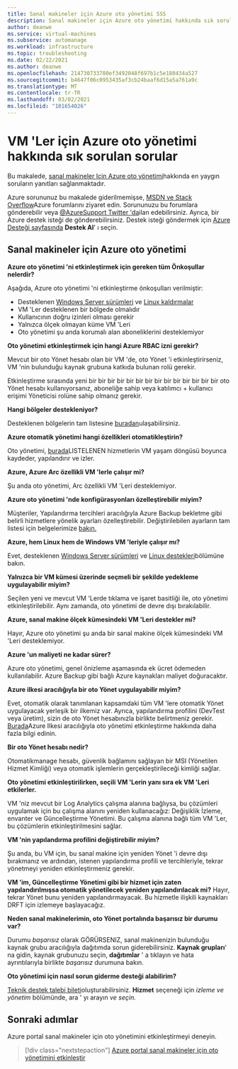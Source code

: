 ```yaml
---
title: Sanal makineler için Azure oto yönetimi SSS
description: Sanal makineler için Azure oto yönetimi hakkında sık sorulan soruların yanıtları.
author: deanwe
ms.service: virtual-machines
ms.subservice: automanage
ms.workload: infrastructure
ms.topic: troubleshooting
ms.date: 02/22/2021
ms.author: deanwe
ms.openlocfilehash: 214730733780ef3492048f697b1c5e180434a527
ms.sourcegitcommit: b4647f06c0953435af3cb24baaf6d15a5a761a9c
ms.translationtype: MT
ms.contentlocale: tr-TR
ms.lasthandoff: 03/02/2021
ms.locfileid: "101654026"
---
```

# <a name="frequently-asked-questions-for-azure-automanage-for-vms"></a>VM 'Ler için Azure oto yönetimi hakkında sık sorulan sorular

Bu makalede, [sanal makineler Için Azure oto yönetimi](automanage-virtual-machines.md)hakkında en yaygın soruların yanıtları sağlanmaktadır.

Azure sorununuz bu makalede giderilmemişse, [MSDN ve Stack Overflow](https://azure.microsoft.com/support/forums/)Azure forumlarını ziyaret edin. Sorununuzu bu forumlara gönderebilir veya [ @AzureSupport Twitter 'da](https://twitter.com/AzureSupport)ilan edebilirsiniz. Ayrıca, bir Azure destek isteği de gönderebilirsiniz. Destek isteği göndermek için [Azure Desteği sayfasında](https://azure.microsoft.com/support/options/) **Destek Al**' ı seçin.


## <a name="azure-automanage-for-virtual-machines"></a>Sanal makineler için Azure oto yönetimi

**Azure oto yönetimi 'ni etkinleştirmek için gereken tüm Önkoşullar nelerdir?**

Aşağıda, Azure oto yönetimi 'ni etkinleştirme önkoşulları verilmiştir:
- Desteklenen [Windows Server sürümleri](automanage-windows-server.md#supported-windows-server-versions) ve [Linux kaldırmalar](automanage-linux.md#supported-linux-distributions-and-versions)
- VM 'Ler desteklenen bir bölgede olmalıdır
- Kullanıcının doğru izinleri olması gerekir
- Yalnızca ölçek olmayan küme VM 'Leri
- Oto yönetimi şu anda korumalı alan aboneliklerini desteklemiyor

**Oto yönetimi etkinleştirmek için hangi Azure RBAC izni gerekir?**

Mevcut bir oto Yönet hesabı olan bir VM 'de, oto Yönet 'i etkinleştirirseniz, VM 'nin bulunduğu kaynak grubuna katkıda bulunan rolü gerekir.

Etkinleştirme sırasında yeni bir bir bir bir bir bir bir bir bir bir bir bir bir bir oto Yönet hesabı kullanıyorsanız, aboneliğe sahip veya katılımcı + kullanıcı erişimi Yöneticisi rolüne sahip olmanız gerekir.


**Hangi bölgeler destekleniyor?**

Desteklenen bölgelerin tam listesine [buradan](./automanage-virtual-machines.md#supported-regions)ulaşabilirsiniz.


**Azure otomatik yönetimi hangi özellikleri otomatikleştirin?**

Oto yönetimi, [burada](automanage-virtual-machines.md)LISTELENEN hizmetlerin VM yaşam döngüsü boyunca kaydeder, yapılandırır ve izler.

**Azure, Azure Arc özellikli VM 'lerle çalışır mi?**

Şu anda oto yönetimi, Arc özellikli VM 'Leri desteklemiyor.

**Azure oto yönetimi 'nde konfigürasyonları özelleştirebilir miyim?**

Müşteriler, Yapılandırma tercihleri aracılığıyla Azure Backup bekletme gibi belirli hizmetlere yönelik ayarları özelleştirebilir. Değiştirilebilen ayarların tam listesi için belgelerimize [bakın.](automanage-virtual-machines.md#customizing-an-environment-using-preferences)


**Azure, hem Linux hem de Windows VM 'leriyle çalışır mı?**

Evet, desteklenen [Windows Server sürümleri](automanage-windows-server.md#supported-windows-server-versions) ve [Linux destekleri](automanage-linux.md#supported-linux-distributions-and-versions)bölümüne bakın.


**Yalnızca bir VM kümesi üzerinde seçmeli bir şekilde yedekleme uygulayabilir miyim?**

Seçilen yeni ve mevcut VM 'Lerde tıklama ve işaret basitliği ile, oto yönetimi etkinleştirilebilir. Aynı zamanda, oto yönetimi de devre dışı bırakılabilir.


**Azure, sanal makine ölçek kümesindeki VM 'Leri destekler mi?**

Hayır, Azure oto yönetimi şu anda bir sanal makine ölçek kümesindeki VM 'Leri desteklemiyor.


**Azure 'un maliyeti ne kadar sürer?**

Azure oto yönetimi, genel önizleme aşamasında ek ücret ödemeden kullanılabilir. Azure Backup gibi bağlı Azure kaynakları maliyet doğuracaktır.


**Azure ilkesi aracılığıyla bir oto Yönet uygulayabilir miyim?**

Evet, otomatik olarak tanımlanan kapsamdaki tüm VM 'lere otomatik Yönet uygulayacak yerleşik bir ilkemiz var. Ayrıca, yapılandırma profilini (DevTest veya üretim), sizin de oto Yönet hesabınızla birlikte belirtmeniz gerekir. [Burada](virtual-machines-policy-enable.md)Azure Ilkesi aracılığıyla oto yönetimi etkinleştirme hakkında daha fazla bilgi edinin.


**Bir oto Yönet hesabı nedir?**

Otomatikmanage hesabı, güvenlik bağlamını sağlayan bir MSI (Yönetilen Hizmet Kimliği) veya otomatik işlemlerin gerçekleştirileceği kimliği sağlar.


**Oto yönetimi etkinleştirilirken, seçili VM 'Lerin yanı sıra ek VM 'Leri etkilerler.**

VM 'niz mevcut bir Log Analytics çalışma alanına bağlıysa, bu çözümleri uygulamak için bu çalışma alanını yeniden kullanacağız: Değişiklik İzleme, envanter ve Güncelleştirme Yönetimi. Bu çalışma alanına bağlı tüm VM 'Ler, bu çözümlerin etkinleştirilmesini sağlar.


**VM 'nin yapılandırma profilini değiştirebilir miyim?**

Şu anda, bu VM için, bu sanal makine için yeniden Yönet 'i devre dışı bırakmanız ve ardından, istenen yapılandırma profili ve tercihleriyle, tekrar yönetmeyi yeniden etkinleştirmeniz gerekir.


**VM 'im, Güncelleştirme Yönetimi gibi bir hizmet için zaten yapılandırılmışsa otomatik yönetilecek yeniden yapılandırılacak mi?**
Hayır, tekrar Yönet bunu yeniden yapılandırmayacak. Bu hizmetle ilişkili kaynakları DRFT için izlemeye başlayacağız.


**Neden sanal makinelerimin, oto Yönet portalında başarısız bir durumu var?**

Durumu *başarısız* olarak GÖRÜRSENIZ, sanal makinenizin bulunduğu kaynak grubu aracılığıyla dağıtımda sorun giderebilirsiniz. **Kaynak grupları**' na gidin, kaynak grubunuzu seçin, **dağıtımlar** ' a tıklayın ve hata ayrıntılarıyla birlikte *başarısız* durumuna bakın.

**Oto yönetimi için nasıl sorun giderme desteği alabilirim?**

[Teknik destek talebi bileti](https://ms.portal.azure.com/#blade/Microsoft_Azure_Support/HelpAndSupportBlade/newsupportrequest)oluşturabilirsiniz. **Hizmet** seçeneği için *izleme ve yönetim* bölümünde, ara ' yı arayın *ve seçin.*


## <a name="next-steps"></a>Sonraki adımlar

Azure portal sanal makineler için oto yönetimini etkinleştirmeyi deneyin.

> [!div class="nextstepaction"]
> [Azure portal sanal makineler için oto yönetimini etkinleştir](quick-create-virtual-machines-portal.md)